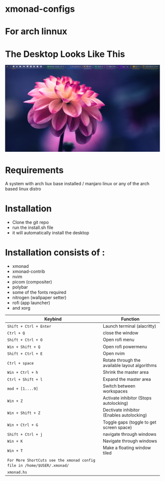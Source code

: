 # xmonad-configs
# For arch linnux

# The Desktop Looks Like This

![alt text](https://github.com/olxclone/xmonad-configs/blob/main/readme.png)

# Requirements
  A system with arch liux base installed / manjaro linux
  or any of the arch based linux distro
  
# Installation
 
* Clone the git repo
* run the install.sh file 
* it will automatically install the desktop

# Installation consists of : 
* xmonad
* xmonad-contrib
* nvim
* picom (compositer)
* polybar
* some of the fonts required
* nitrogen (wallpaper setter)
* rofi (app launcher)
* and xorg 
 

|        Keybind         |                 Function                       |
| ---------------------- | ---------------------------------------------- |
| `Shift + Ctrl + Enter` | Launch terminal (alacritty)                    |
| `Ctrl + Q`             | close the window                               |
| `Shift + Ctrl + O`     | Open rofi menu                                 |
| `Win + Shift + Q`      | Open rofi powermenu                            |
| `Shift + Ctrl + E`     | Open nvim                                      |
| `Ctrl + space`         | Rotate through the available layout algorithms |
| `Win + Ctrl + h`       | Shrink the master area                         |
| `Ctrl + Shift + l`     | Expand the master area                         |
| `mod + [1....9]`       | Switch between workspaces                      |
| `Win + Z`              | Activate inhibitor (Stops autolocking)         |
| `Win + Shift + Z`      | Dectivate inhibitor (Enables autolocking)      |
| `Win + Ctrl + G`       | Toggle gaps (toggle to get screen space)       |         
| `Shift + Ctrl + j`     | navigate through windows                       |
| `Win + K`              | Navigate through windows                       |
| `Win + T`              | Make a floating window tiled                   |
| `For More ShortCuts see the xmonad config file in /home/$USER/.xmonad/` |
| `xmonad.hs`                                                             |
